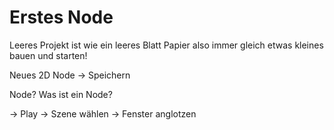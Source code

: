 # Erstes Node

Leeres Projekt ist wie ein leeres Blatt Papier also immer gleich etwas kleines bauen und starten!

Neues 2D Node -> Speichern

Node? Was ist ein Node?

-> Play -> Szene wählen -> Fenster anglotzen